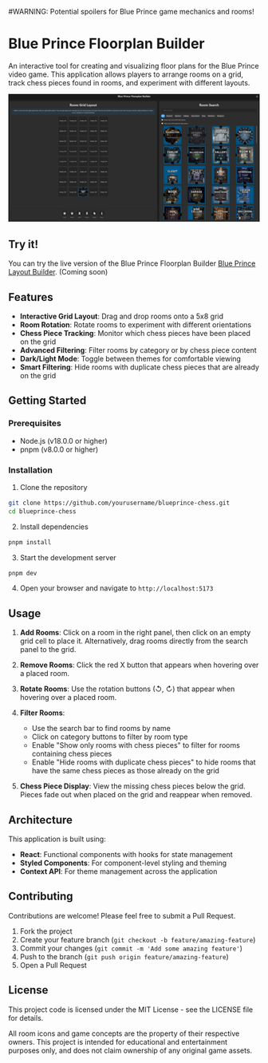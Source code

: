 #WARNING: Potential spoilers for Blue Prince game mechanics and rooms!

# Blue Prince Floorplan Builder

An interactive tool for creating and visualizing floor plans for the Blue Prince video game. This application allows players to arrange rooms on a grid, track chess pieces found in rooms, and experiment with different layouts.

![Blue Prince Floorplan Builder](/screenshots/main.png)

## Try it!
You can try the live version of the Blue Prince Floorplan Builder  [Blue Prince Layout Builder](https://bprincebuilder.rweland.github.com). (Coming soon)

## Features

- **Interactive Grid Layout**: Drag and drop rooms onto a 5x8 grid
- **Room Rotation**: Rotate rooms to experiment with different orientations
- **Chess Piece Tracking**: Monitor which chess pieces have been placed on the grid
- **Advanced Filtering**: Filter rooms by category or by chess piece content
- **Dark/Light Mode**: Toggle between themes for comfortable viewing
- **Smart Filtering**: Hide rooms with duplicate chess pieces that are already on the grid

## Getting Started

### Prerequisites

- Node.js (v18.0.0 or higher)
- pnpm (v8.0.0 or higher)

### Installation

1. Clone the repository
```bash
git clone https://github.com/yourusername/blueprince-chess.git
cd blueprince-chess
```

2. Install dependencies
```bash
pnpm install
```

3. Start the development server
```bash
pnpm dev
```

4. Open your browser and navigate to `http://localhost:5173`

## Usage

1. **Add Rooms**: Click on a room in the right panel, then click on an empty grid cell to place it. Alternatively, drag rooms directly from the search panel to the grid.

2. **Remove Rooms**: Click the red X button that appears when hovering over a placed room.

3. **Rotate Rooms**: Use the rotation buttons (↺, ↻) that appear when hovering over a placed room.

4. **Filter Rooms**: 
   - Use the search bar to find rooms by name
   - Click on category buttons to filter by room type
   - Enable "Show only rooms with chess pieces" to filter for rooms containing chess pieces
   - Enable "Hide rooms with duplicate chess pieces" to hide rooms that have the same chess pieces as those already on the grid

5. **Chess Piece Display**: View the missing chess pieces below the grid. Pieces fade out when placed on the grid and reappear when removed.

## Architecture

This application is built using:

- **React**: Functional components with hooks for state management
- **Styled Components**: For component-level styling and theming
- **Context API**: For theme management across the application

## Contributing

Contributions are welcome! Please feel free to submit a Pull Request.

1. Fork the project
2. Create your feature branch (`git checkout -b feature/amazing-feature`)
3. Commit your changes (`git commit -m 'Add some amazing feature'`)
4. Push to the branch (`git push origin feature/amazing-feature`)
5. Open a Pull Request

## License

This project code is licensed under the MIT License - see the LICENSE file for details.

All room icons and game concepts are the property of their respective owners. This project is intended for educational and entertainment purposes only, and does not claim ownership of any original game assets.
